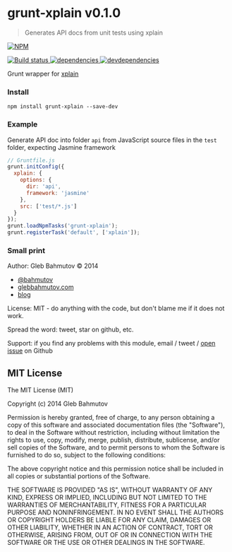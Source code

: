 # grunt-xplain v0.1.0

> Generates API docs from unit tests using xplain

[![NPM][grunt-xplain-icon] ][grunt-xplain-url]

[![Build status][grunt-xplain-ci-image] ][grunt-xplain-ci-url]
[![dependencies][grunt-xplain-dependencies-image] ][grunt-xplain-dependencies-url]
[![devdependencies][grunt-xplain-devdependencies-image] ][grunt-xplain-devdependencies-url]

[grunt-xplain-icon]: https://nodei.co/npm/grunt-xplain.png?downloads=true
[grunt-xplain-url]: https://npmjs.org/package/grunt-xplain
[grunt-xplain-ci-image]: https://travis-ci.org/bahmutov/grunt-xplain.png?branch=master
[grunt-xplain-ci-url]: https://travis-ci.org/bahmutov/grunt-xplain
[grunt-xplain-dependencies-image]: https://david-dm.org/bahmutov/grunt-xplain.png
[grunt-xplain-dependencies-url]: https://david-dm.org/bahmutov/grunt-xplain
[grunt-xplain-devdependencies-image]: https://david-dm.org/bahmutov/grunt-xplain/dev-status.png
[grunt-xplain-devdependencies-url]: https://david-dm.org/bahmutov/grunt-xplain#info=devDependencies



Grunt wrapper for [xplain](https://github.com/bahmutov/xplain)

### Install

`npm install grunt-xplain --save-dev`

### Example

Generate API doc into folder `api` from JavaScript source files
in the `test` folder, expecting Jasmine framework

```js
// Gruntfile.js
grunt.initConfig({
  xplain: {
    options: {
      dir: 'api',
      framework: 'jasmine'
    },
    src: ['test/*.js']
  }
});
grunt.loadNpmTasks('grunt-xplain');
grunt.registerTask('default', ['xplain']);
```



### Small print

Author: Gleb Bahmutov &copy; 2014

* [@bahmutov](https://twitter.com/bahmutov)
* [glebbahmutov.com](http://glebbahmutov.com)
* [blog](http://bahmutov.calepin.co/)

License: MIT - do anything with the code, but don't blame me if it does not work.

Spread the word: tweet, star on github, etc.

Support: if you find any problems with this module, email / tweet /
[open issue](https://github.com/bahmutov/grunt-xplain/issues) on Github



## MIT License

The MIT License (MIT)

Copyright (c) 2014 Gleb Bahmutov

Permission is hereby granted, free of charge, to any person obtaining a copy of
this software and associated documentation files (the "Software"), to deal in
the Software without restriction, including without limitation the rights to
use, copy, modify, merge, publish, distribute, sublicense, and/or sell copies of
the Software, and to permit persons to whom the Software is furnished to do so,
subject to the following conditions:

The above copyright notice and this permission notice shall be included in all
copies or substantial portions of the Software.

THE SOFTWARE IS PROVIDED "AS IS", WITHOUT WARRANTY OF ANY KIND, EXPRESS OR
IMPLIED, INCLUDING BUT NOT LIMITED TO THE WARRANTIES OF MERCHANTABILITY, FITNESS
FOR A PARTICULAR PURPOSE AND NONINFRINGEMENT. IN NO EVENT SHALL THE AUTHORS OR
COPYRIGHT HOLDERS BE LIABLE FOR ANY CLAIM, DAMAGES OR OTHER LIABILITY, WHETHER
IN AN ACTION OF CONTRACT, TORT OR OTHERWISE, ARISING FROM, OUT OF OR IN
CONNECTION WITH THE SOFTWARE OR THE USE OR OTHER DEALINGS IN THE SOFTWARE.



